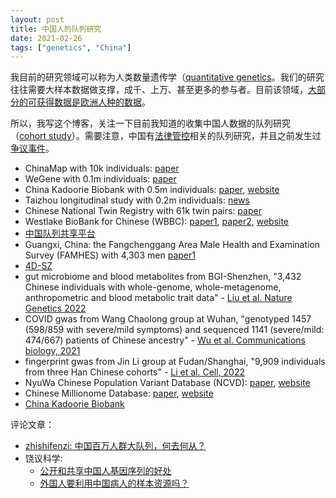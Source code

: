 ```yaml
---
layout: post
title: 中国人的队列研究
date: 2021-02-26
tags: ["genetics", "China"]
---
```


我目前的研究领域可以称为人类数量遗传学（[quantitative genetics](https://en.wikipedia.org/wiki/Quantitative_genetics)。我们的研究往往需要大样本数据做支撑，成千、上万、甚至更多的参与者。目前该领域，[大部分的可获得数据是欧洲人种的数据](https://www.nature.com/articles/s41588-020-0580-y)。

所以，我写这个博客，关注一下目前我知道的收集中国人数据的队列研究（[cohort study](https://en.wikipedia.org/wiki/Cohort_study)）。需要注意，中国有[法律管控](http://www.gov.cn/zhengce/content/2019-06/10/content_5398829.htm)相关的队列研究，并且之前发生过[争议事件](http://zhishifenzi.blog.caixin.com/archives/166138)。


- ChinaMap with 10k individuals: [paper](https://www.nature.com/articles/s41422-020-0322-9)
- WeGene with 0.1m individuals: [paper](https://www.biorxiv.org/content/10.1101/2020.07.03.166413v1)
- China Kadoorie Biobank with 0.5m individuals: [paper](https://academic.oup.com/ije/article/40/6/1652/799869), [website](https://www.ckbiobank.org/)
- Taizhou longitudinal study with 0.2m individuals: [news](https://hupi.fudan.edu.cn/content.jsp?urltype=news.NewsContentUrl&wbtreeid=1041&wbnewsid=1577)
- Chinese National Twin Registry with 61k twin pairs: [paper](https://onlinelibrary.wiley.com/doi/full/10.1111/joim.12926)
- Westlake BioBank for Chinese (WBBC): [paper1](https://www.biorxiv.org/content/10.1101/2021.02.06.430086v1), [paper2](https://www.medrxiv.org/content/10.1101/2020.12.16.20248291v1), [website](https://wbbc.westlake.edu.cn/index.html)
- [中国队列共享平台](http://chinacohort.bjmu.edu.cn/)
- Guangxi, China: the Fangchenggang Area Male Health and Examination Survey (FAMHES) with 4,303 men [paper1](https://link.springer.com/article/10.1007/s43657-021-00023-0)
- [4D-SZ](https://www.sciencedirect.com/science/article/pii/S2590097821000070)
- gut microbiome and blood metabolites from BGI-Shenzhen, "3,432 Chinese individuals with whole-genome, whole-metagenome, anthropometric and blood metabolic trait data" - [Liu et al. Nature Genetics 2022](https://www.nature.com/articles/s41588-021-00968-y)
- COVID gwas from Wang Chaolong group at Wuhan, "genotyped 1457 (598/859 with severe/mild symptoms) and sequenced 1141 (severe/mild: 474/667) patients of Chinese ancestry" - [Wu et al. Communications biology, 2021](https://www.nature.com/articles/s42003-021-02549-5)
- fingerprint gwas from Jin Li group at Fudan/Shanghai, "9,909 individuals from three Han Chinese cohorts" - [Li et al. Cell, 2022](https://doi.org/10.1016/j.cell.2021.12.008)
- NyuWa Chinese Population Variant Database (NCVD): [paper](https://www.sciencedirect.com/science/article/pii/S2211124721014996?via%3Dihub), [website](http://bigdata.ibp.ac.cn/NyuWa_variants/index.phps)
- Chinese Millionome Database: [paper](https://academic.oup.com/nar/advance-article/doi/10.1093/nar/gkac638/6649379), [website](http://cmdb.bgi.com/cmdb/about)
- [China Kadoorie Biobank](https://www.medrxiv.org/content/10.1101/2022.05.02.22274487v1)

评论文章：

- [zhishifenzi: 中国百万人群大队列，何去何从？](http://zhishifenzi.com/news/multiple/12221.html)
- 饶议科学:
	- [公开和共享中国人基因序列的好处](https://mp.weixin.qq.com/s/ViCWdNba_ubZ3QmfbKGJRw)
	- [外国人要利用中国病人的样本资源吗？](https://mp.weixin.qq.com/s/S3AENlGdZTkPMxQmRRLk_A)